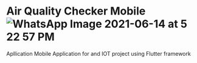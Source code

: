 # Air Quality Checker Mobile ![WhatsApp Image 2021-06-14 at 5 22 57 PM](https://user-images.githubusercontent.com/62693668/121888162-46d11380-cd35-11eb-97f1-249e64ad763c.jpeg)
Apllication
Mobile Application for and IOT project using Flutter framework
